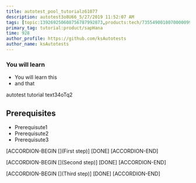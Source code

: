 ```yaml
---
title: autotest_pool_tutorialz61077
description: autotest3o8U66_5/27/2019 11:52:07 AM
tags: [topic:139269250608756787992873,products:tech/73554900100700000996,tutorial:experience/advanced]
primary_tag: tutorial:product/sapHana
time: 928
author_profile: https://github.com/ksAutotests
author_name: ksAutotests
---
```

### You will learn
- You will learn this
- and that

autotest tutorial text34oTq2

## Prerequisites
- Prerequisute1
- Prerequisute2
- Prerequisute3

[ACCORDION-BEGIN [](First step)]
[DONE]
[ACCORDION-END]

[ACCORDION-BEGIN [](Second step)]
[DONE]
[ACCORDION-END]

[ACCORDION-BEGIN [](Third step)]
[DONE]
[ACCORDION-END]

